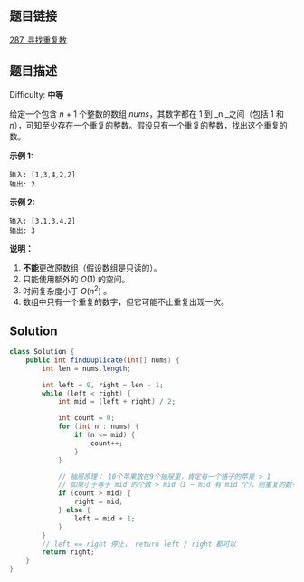 ## 题目链接

[287\. 寻找重复数](https://leetcode-cn.com/problems/find-the-duplicate-number/)

## 题目描述

Difficulty: **中等**


给定一个包含 _n_ + 1 个整数的数组 _nums_，其数字都在 1 到 _n _之间（包括 1 和 _n_），可知至少存在一个重复的整数。假设只有一个重复的整数，找出这个重复的数。

**示例 1:**

```
输入: [1,3,4,2,2]
输出: 2
```

**示例 2:**

```
输入: [3,1,3,4,2]
输出: 3
```

**说明：**

1. **不能**更改原数组（假设数组是只读的）。
2. 只能使用额外的 _O_(1) 的空间。
3. 时间复杂度小于 _O_(_n_<sup>2</sup>) 。
4. 数组中只有一个重复的数字，但它可能不止重复出现一次。


## Solution

```java
class Solution {
    public int findDuplicate(int[] nums) {
        int len = nums.length;

        int left = 0, right = len - 1;
        while (left < right) {
            int mid = (left + right) / 2;

            int count = 0;
            for (int n : nums) {
                if (n <= mid) {
                    count++;
                }
            }

            // 抽屉原理： 10个苹果放在9个抽屉里，肯定有一个格子的苹果 > 1
            // 如果小于等于 mid 的个数 > mid（1 ~ mid 有 mid 个），则重复的数一定是在左边
            if (count > mid) {
                right = mid;
            } else {
                left = mid + 1;
            }
        }
        // left == right 停止， return left / right 都可以
        return right;
    }
}
```